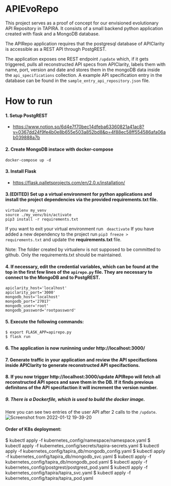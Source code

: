 # APIEvoRepo
 
This project serves as a proof of concept for our envisioned evolutionary API Repository in TAPIRA.
It consists of a small backend python application created with flask and a MongoDB database.

The APIRepo application requires that the postgresql database of APIClarity is accessible as a REST API through PostgREST.

The application exposes one REST endpoint `/update` which, if it gets triggered, pulls all reconstructed API specs from APIClarity, labels them with name, port, version and date and stores them in the mongoDB data inside the `api_specifications` collection.
A example API specification entry in the database can be found in the `sample_entry_api_repository.json` file.

# How to run

#### 1. Setup PostgREST
  * https://www.notion.so/6d4e7f70bec14dfeba63360821a41ac8?v=0367dd24f9fe4b0e8b655e503a852bd8&p=4f88ec58ff554586afa06ab039888a7b

#### 2. Create MongoDB instace with docker-compose
  ```
  docker-compose up -d
  ```

#### 3. Install Flask
 * https://flask.palletsprojects.com/en/2.0.x/installation/
#### 3.(EDITED) Set up a virtual environment for python applications and install the project dependencies via the provided requirements.txt file.
 ```
 virtualenv my_venv
 source ./my_venv/bin/activate
 pip3 install -r requirements.txt
 ```

If you want to exit your virtual environment run ``` deactivate```
If you have added a new dependency to the project run ```pip3 freeze > requirements.txt``` and update the **requirements.txt** file.

Note: The folder created by virtualenv is not supposed to be committed to github. Only the requirements.txt should be maintained.

#### 4. If necessary, edit the credential variables, which can be found at the top in the first few lines of the `apirepo.py` file. They are necessary to connect to the MongoDB and to PostgREST.
```
apiclarity_host='localhost'
apiclarity_port='3000'
mongodb_host='localhost'
mongodb_port='27017'
mongodb_user='root'
mongodb_password='rootpassword'
```

#### 5. Execute the following commands:
    $ export FLASK_APP=apirepo.py
    $ flask run

#### 6. The application is now runinning under http://localhost:3000/

#### 7. Generate traffic in your application and review the API specifactions inside APIClarity to generate reconstructed API specifactions.

#### 8. If you now trigger http://localhost:3000/update APIRepo will fetch all reconstructed API specs and save them in the DB. If it finds previous definitons of the API specifaction it will increment the version number.


##### 9. There is a Dockerfile, which is used to build the docker image.

Here you can see two entries of the user API after 2 calls to the `/update`. 
![Screenshot from 2022-01-12 19-39-20](https://user-images.githubusercontent.com/58170155/149201767-482adb6d-357d-45c4-8287-c1e658c18260.png)

#### Order of K8s deployment:
  $ kubectl apply -f kubernetes_config/namespace/namespace.yaml
  $ kubectl apply -f kubernetes_config/secrets/tapira-secrets.yaml
  $ kubectl apply -f kubernetes_config/tapira_db/mongodb_config.yaml
  $ kubectl apply -f kubernetes_config/tapira_db/mongodb_svc.yaml
  $ kubectl apply -f kubernetes_config/tapira_db/mongodb_pod.yaml
  $ kubectl apply -f kubernetes_config/postgrest/postgrest_pod.yaml
  $ kubectl apply -f kubernetes_config/tapira/tapira_svc.yaml
  $ kubectl apply -f kubernetes_config/tapira/tapira_pod.yaml